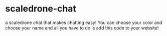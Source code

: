 # scaledrone-chat
a scaledrone chat that makes chatting easy! You can choose your color and choose your name and all you have to do is add this code to your website! 
